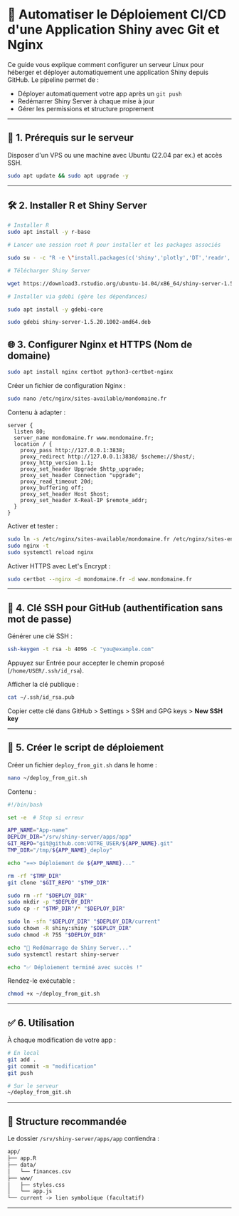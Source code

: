 # 🚀 Automatiser le Déploiement CI/CD d'une Application Shiny avec Git et Nginx

Ce guide vous explique comment configurer un serveur Linux pour héberger et déployer automatiquement une application Shiny depuis GitHub. Le pipeline permet de :

- Déployer automatiquement votre app après un `git push`
- Redémarrer Shiny Server à chaque mise à jour
- Gérer les permissions et structure proprement

---

## 🧱 1. Prérequis sur le serveur

Disposer d'un VPS ou une machine avec Ubuntu (22.04 par ex.) et accès SSH.

```bash
sudo apt update && sudo apt upgrade -y
```

---

## 🛠️ 2. Installer R et Shiny Server

```bash
# Installer R
sudo apt install -y r-base

# Lancer une session root R pour installer et les packages associés

sudo su - -c "R -e \"install.packages(c('shiny','plotly','DT','readr','dplyr','tidyr','lubridate','scales','cachem','digest'), repos='https://cloud.r-project.org/')\""

# Télécharger Shiny Server

wget https://download3.rstudio.org/ubuntu-14.04/x86_64/shiny-server-1.5.20.1002-amd64.deb

# Installer via gdebi (gère les dépendances)

sudo apt install -y gdebi-core

sudo gdebi shiny-server-1.5.20.1002-amd64.deb

```


## 🌐 3. Configurer Nginx et HTTPS (Nom de domaine)

```bash
sudo apt install nginx certbot python3-certbot-nginx
```

Créer un fichier de configuration Nginx :

```bash
sudo nano /etc/nginx/sites-available/mondomaine.fr
```

Contenu à adapter :

```nginx
server {
  listen 80;
  server_name mondomaine.fr www.mondomaine.fr;
  location / {
    proxy_pass http://127.0.0.1:3838;
    proxy_redirect http://127.0.0.1:3838/ $scheme://$host/;
    proxy_http_version 1.1;
    proxy_set_header Upgrade $http_upgrade;
    proxy_set_header Connection "upgrade";
    proxy_read_timeout 20d;
    proxy_buffering off;
    proxy_set_header Host $host;
    proxy_set_header X-Real-IP $remote_addr;
  }
}
```

Activer et tester :

```bash
sudo ln -s /etc/nginx/sites-available/mondomaine.fr /etc/nginx/sites-enabled/
sudo nginx -t
sudo systemctl reload nginx
```

Activer HTTPS avec Let's Encrypt :

```bash
sudo certbot --nginx -d mondomaine.fr -d www.mondomaine.fr
```

---

## 🔐 4. Clé SSH pour GitHub (authentification sans mot de passe)

Générer une clé SSH :

```bash
ssh-keygen -t rsa -b 4096 -C "you@example.com"
```

Appuyez sur Entrée pour accepter le chemin proposé (`/home/USER/.ssh/id_rsa`).

Afficher la clé publique :

```bash
cat ~/.ssh/id_rsa.pub
```

Copier cette clé dans GitHub > Settings > SSH and GPG keys > **New SSH key**

---

## 🚀 5. Créer le script de déploiement

Créer un fichier `deploy_from_git.sh` dans le home :

```bash
nano ~/deploy_from_git.sh
```

Contenu :

```bash
#!/bin/bash

set -e  # Stop si erreur

APP_NAME="App-name"
DEPLOY_DIR="/srv/shiny-server/apps/app"
GIT_REPO="git@github.com:VOTRE_USER/${APP_NAME}.git"
TMP_DIR="/tmp/${APP_NAME}_deploy"

echo "==> Déploiement de ${APP_NAME}..."

rm -rf "$TMP_DIR"
git clone "$GIT_REPO" "$TMP_DIR"

sudo rm -rf "$DEPLOY_DIR"
sudo mkdir -p "$DEPLOY_DIR"
sudo cp -r "$TMP_DIR"/* "$DEPLOY_DIR"

sudo ln -sfn "$DEPLOY_DIR" "$DEPLOY_DIR/current"
sudo chown -R shiny:shiny "$DEPLOY_DIR"
sudo chmod -R 755 "$DEPLOY_DIR"

echo "🔄 Redémarrage de Shiny Server..."
sudo systemctl restart shiny-server

echo "✅ Déploiement terminé avec succès !"
```

Rendez-le exécutable :

```bash
chmod +x ~/deploy_from_git.sh
```

---

## ✅ 6. Utilisation

À chaque modification de votre app :

```bash
# En local
git add .
git commit -m "modification"
git push

# Sur le serveur
~/deploy_from_git.sh
```

---

## 📁 Structure recommandée

Le dossier `/srv/shiny-server/apps/app` contiendra :

```txt
app/
├── app.R
├── data/
│   └── finances.csv
├── www/
│   ├── styles.css
│   └── app.js
└── current -> lien symbolique (facultatif)
```

---
